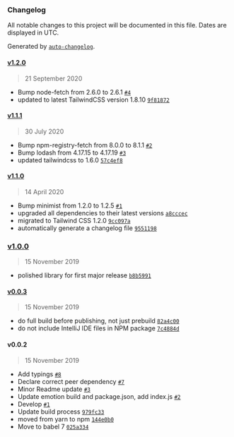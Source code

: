### Changelog

All notable changes to this project will be documented in this file. Dates are displayed in UTC.

Generated by [`auto-changelog`](https://github.com/CookPete/auto-changelog).

#### [v1.2.0](https://github.com/flogy/emotion-tailwind-preflight/compare/v1.1.1...v1.2.0)

> 21 September 2020

- Bump node-fetch from 2.6.0 to 2.6.1 [`#4`](https://github.com/flogy/emotion-tailwind-preflight/pull/4)
- updated to latest TailwindCSS version 1.8.10 [`9f81872`](https://github.com/flogy/emotion-tailwind-preflight/commit/9f818727b8fb597599166a840fc10de8ff3fe042)

#### [v1.1.1](https://github.com/flogy/emotion-tailwind-preflight/compare/v1.1.0...v1.1.1)

> 30 July 2020

- Bump npm-registry-fetch from 8.0.0 to 8.1.1 [`#2`](https://github.com/flogy/emotion-tailwind-preflight/pull/2)
- Bump lodash from 4.17.15 to 4.17.19 [`#3`](https://github.com/flogy/emotion-tailwind-preflight/pull/3)
- updated tailwindcss to 1.6.0 [`57c4ef8`](https://github.com/flogy/emotion-tailwind-preflight/commit/57c4ef86d8bf2db526994e9a9de936ece2306c75)

#### [v1.1.0](https://github.com/flogy/emotion-tailwind-preflight/compare/v1.0.0...v1.1.0)

> 14 April 2020

- Bump minimist from 1.2.0 to 1.2.5 [`#1`](https://github.com/flogy/emotion-tailwind-preflight/pull/1)
- upgraded all dependencies to their latest versions [`a8cccec`](https://github.com/flogy/emotion-tailwind-preflight/commit/a8cccec066e332c943dbdff2c75e993523df33d7)
- migrated to Tailwind CSS 1.2.0 [`9cc097a`](https://github.com/flogy/emotion-tailwind-preflight/commit/9cc097a31323d31873ebddc0b64d2fabc45c314c)
- automatically generate a changelog file [`9551198`](https://github.com/flogy/emotion-tailwind-preflight/commit/9551198ee06a0d0a60390b05ac543041b1215e60)

### [v1.0.0](https://github.com/flogy/emotion-tailwind-preflight/compare/v0.0.3...v1.0.0)

> 15 November 2019

- polished library for first major release [`b8b5991`](https://github.com/flogy/emotion-tailwind-preflight/commit/b8b5991162736a31e77447c94c69a96ba2771165)

#### [v0.0.3](https://github.com/flogy/emotion-tailwind-preflight/compare/v0.0.2...v0.0.3)

> 15 November 2019

- do full build before publishing, not just prebuild [`82a4c00`](https://github.com/flogy/emotion-tailwind-preflight/commit/82a4c009e012b42fbcbf00b651be30fbbf226de4)
- do not include IntelliJ IDE files in NPM package [`7c4884d`](https://github.com/flogy/emotion-tailwind-preflight/commit/7c4884d714470d99e13b1f8c14278c0a71b19bb9)

#### v0.0.2

> 15 November 2019

- Add typings [`#8`](https://github.com/flogy/emotion-tailwind-preflight/pull/8)
- Declare correct peer dependency [`#7`](https://github.com/flogy/emotion-tailwind-preflight/pull/7)
- Minor Readme update [`#3`](https://github.com/flogy/emotion-tailwind-preflight/pull/3)
- Update emotion build and package.json, add index.js [`#2`](https://github.com/flogy/emotion-tailwind-preflight/pull/2)
- Develop [`#1`](https://github.com/flogy/emotion-tailwind-preflight/pull/1)
- Update build process [`979fc33`](https://github.com/flogy/emotion-tailwind-preflight/commit/979fc33480d6561aade81c03426768c8bed06476)
- moved from yarn to npm [`144e0b0`](https://github.com/flogy/emotion-tailwind-preflight/commit/144e0b0f782b4cefda945856eca23c4bfd814054)
- Move to babel 7 [`025a334`](https://github.com/flogy/emotion-tailwind-preflight/commit/025a3342d7da3110907d6899b851244a2c717966)
